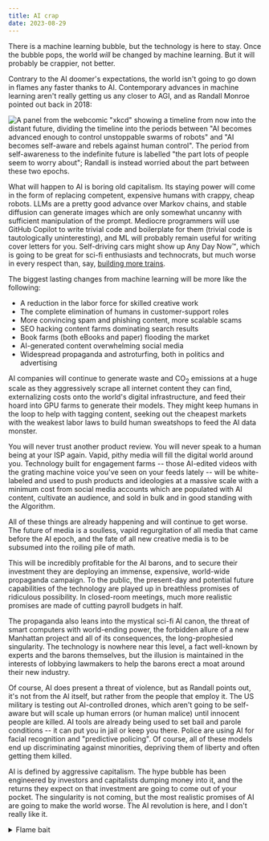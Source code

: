 ```yaml
---
title: AI crap
date: 2023-08-29
---
```



[suicide]: https://www.euronews.com/next/2023/03/31/man-ends-his-life-after-an-ai-chatbot-encouraged-him-to-sacrifice-himself-to-stop-climate-

There is a machine learning bubble, but the technology is here to stay. Once the
bubble pops, the world *will* be changed by machine learning. But it will
probably be crappier, not better.

Contrary to the AI doomer's expectations, the world isn't going to go down in
flames any faster thanks to AI. Contemporary advances in machine learning aren't
really getting us any closer to AGI, and as Randall Monroe pointed out back in
2018:

![
A panel from the webcomic "xkcd" showing a timeline from now into the distant
future, dividing the timeline into the periods between "AI becomes advanced
enough to control unstoppable swarms of robots" and "AI becomes self-aware and
rebels against human control". The period from self-awareness to the indefinite
future is labelled "the part lots of people seem to worry about"; Randall is
instead worried about the part between these two epochs.
](https://imgs.xkcd.com/comics/robot_future_2x.png)

What will happen to AI is boring old capitalism. Its staying power will come in
the form of replacing competent, expensive humans with crappy, cheap robots.
LLMs are a pretty good advance over Markov chains, and stable diffusion can
generate images which are only somewhat uncanny with sufficient manipulation of
the prompt. Mediocre programmers will use GitHub Copilot to write trivial code
and boilerplate for them (trivial code is tautologically uninteresting), and ML
will probably remain useful for writing cover letters for you. Self-driving cars
might show up Any Day Now&trade;, which is going to be great for sci-fi
enthusiasts and technocrats, but much worse in every respect than, say,
[building more trains][trains].

[trains]: https://www.youtube.com/watch?v=0dKrUE_O0VE

The biggest lasting changes from machine learning will be more like the
following:

- A reduction in the labor force for skilled creative work
- The complete elimination of humans in customer-support roles
- More convincing spam and phishing content, more scalable scams
- SEO hacking content farms dominating search results
- Book farms (both eBooks and paper) flooding the market
- AI-generated content overwhelming social media
- Widespread propaganda and astroturfing, both in politics and advertising

AI companies will continue to generate waste and CO<sub>2</sub> emissions at a
huge scale as they aggressively scrape all internet content they can find,
externalizing costs onto the world's digital infrastructure, and feed their
hoard into GPU farms to generate their models. They might keep humans in the
loop to help with tagging content, seeking out the cheapest markets with the
weakest labor laws to build human sweatshops to feed the AI data monster.

You will never trust another product review. You will never speak to a human
being at your ISP again. Vapid, pithy media will fill the digital world around
you. Technology built for engagement farms -- those AI-edited videos with the
grating machine voice you've seen on your feeds lately -- will be white-labeled
and used to push products and ideologies at a massive scale with a minimum cost
from social media accounts which are populated with AI content, cultivate an
audience, and sold in bulk and in good standing with the Algorithm.

All of these things are already happening and will continue to get worse. The
future of media is a soulless, vapid regurgitation of all media that came before
the AI epoch, and the fate of all new creative media is to be subsumed into the
roiling pile of math.

This will be incredibly profitable for the AI barons, and to secure their
investment they are deploying an immense, expensive, world-wide propaganda
campaign. To the public, the present-day and potential future capabilities of
the technology are played up in breathless promises of ridiculous possibility.
In closed-room meetings, much more realistic promises are made of cutting
payroll budgets in half.

The propaganda also leans into the mystical sci-fi AI canon, the threat of smart
computers with world-ending power, the forbidden allure of a new Manhattan
project and all of its consequences, the long-prophesied singularity. The
technology is nowhere near this level, a fact well-known by experts and the
barons themselves, but the illusion is maintained in the interests of lobbying
lawmakers to help the barons erect a moat around their new industry.

Of course, AI does present a threat of violence, but as Randall points out, it's
not from the AI itself, but rather from the people that employ it. The US
military is testing out AI-controlled drones, which aren't going to be
self-aware but will scale up human errors (or human malice) until innocent
people are killed. AI tools are already being used to set bail and parole
conditions&nbsp;-- it can put you in jail or keep you there. Police are using AI for
facial recognition and "predictive policing". Of course, all of these models end
up discriminating against minorities, depriving them of liberty and often
getting them killed.

AI is defined by aggressive capitalism. The hype bubble has been engineered by
investors and capitalists dumping money into it, and the returns they expect on
that investment are going to come out of your pocket. The singularity is not
coming, but the most realistic promises of AI are going to make the world worse.
The AI revolution is here, and I don't really like it.

<details>
  <summary>Flame bait</summary>
I had much more inflammatory article drafted for this topic under the title
"ChatGPT is the new techno-atheist's substitute for God". It makes some fairly
pointed comparisons between the cryptocurrency cult and the machine learning
cult and the religious, unshakeable, and largely ignorant faith in both
technologies as the harbingers of progress. It was fun to write, but this is
probably the better article.

I found this Hacker News comment and quoted it in the original draft: "It's
probably worth talking to GPT4 before seeking professional help [to deal with
depression]."

In case you need to hear it: [do not][suicide] (TW: suicide) seek out OpenAI's
services to help with your depression. Finding and setting up an appointment
with a therapist can be difficult for a lot of people -- it's okay for it to
feel hard. Talk to your friends and ask them to help you find the right care for
your needs.
</details>
